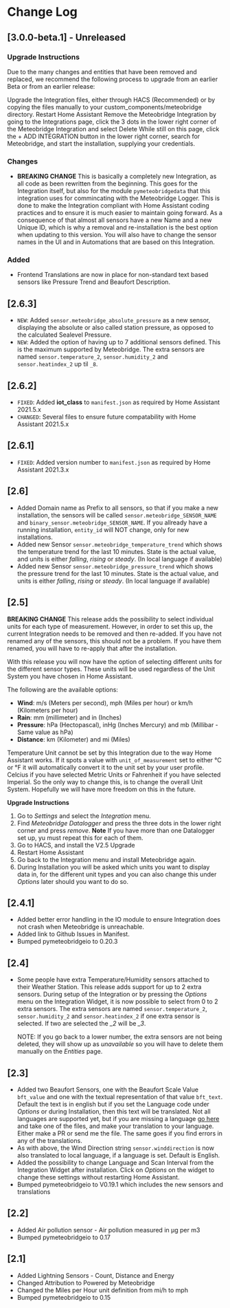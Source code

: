 # Change Log

## [3.0.0-beta.1] - Unreleased

### Upgrade Instructions
Due to the many changes and entities that have been removed and replaced, we recommend the following process to upgrade from an earlier Beta or from an earlier release:

Upgrade the Integration files, either through HACS (Recommended) or by copying the files manually to your custom_components/meteobridge directory.
Restart Home Assistant
Remove the Meteobridge Integration by going to the Integrations page, click the 3 dots in the lower right corner of the Meteobridge Integration and select Delete
While still on this page, click the + ADD INTEGRATION button in the lower right corner, search for Meteobridge, and start the installation, supplying your credentials.

### Changes
- **BREAKING CHANGE** This is basically a completely new Integration, as all code as been rewritten from the beginning. This goes for the Integration itself, but also for the module `pymeteobridgedata` that this integration uses for commincating with the Meteobridge Logger. This is done to make the Integration compliant with Home Assistant coding practices and to ensure it is much easier to maintain going forward. As a consequence of that almost all sensors have a new Name and a new Unique ID, which is why a removal and re-installation is the best option when updating to this version. You will also have to change the sensor names in the UI and in Automations that are based on this Integration.

### Added
- Frontend Translations are now in place for non-standard text based sensors like Pressure Trend and Beaufort Description.

## [2.6.3]

* `NEW`: Added `sensor.meteobridge_absolute_pressure` as a new sensor, displaying the absolute or also called station pressure, as opposed to the calculated Sealevel Pressure.
* `NEW`: Added the option of having up to 7 additional sensors defined. This is the maximum supported by Meteobridge. The extra sensors are named `sensor.temperature_2`, `sensor.humidity_2` and `sensor.heatindex_2` up til `_8`.


## [2.6.2]

* `FIXED`: Added **iot_class** to `manifest.json` as required by Home Assistant 2021.5.x
* `CHANGED`: Several files to ensure future compatability with Home Assistant 2021.5.x

## [2.6.1]

* `FIXED`: Added version number to `manifest.json` as required by Home Assistant 2021.3.x


## [2.6]

* Added Domain name as Prefix to all sensors, so that if you make a new installation, the sensors will be called `sensor.meteobridge_SENSOR_NAME` and `binary_sensor.meteobridge_SENSOR_NAME`. If you allready have a running installation, `entity_id` will NOT change, only for new installations.
* Added new Sensor `sensor.meteobridge_temperature_trend` which shows the temperature trend for the last 10 minutes. State is the actual value, and units is either *falling*, *rising* or *steady*. (In local language if available)
* Added new Sensor `sensor.meteobridge_pressure_trend` which shows the pressure trend for the last 10 minutes. State is the actual value, and units is either *falling*, *rising* or *steady*. (In local language if available)

## [2.5]

**BREAKING CHANGE** This release adds the possibility to select individual units for each type of measurement. However, in order to set this up, the current Integration needs to be removed and then re-added. If you have not renamed any of the sensors, this should not be a problem. If you have them renamed, you will have to re-apply that after the installation.

With this release you will now have the option of selecting different units for the different sensor types. These units will be used regardless of the Unit System you have chosen in Home Assistant.

The following are the available options:
* **Wind**: m/s (Meters per second), mph (Miles per hour) or km/h (Kilometers per hour)
* **Rain**: mm (millimeter) and in (Inches)
* **Pressure**: hPa (Hectopascal), inHg (Inches Mercury) and mb (Millibar - Same value as hPa)
* **Distance**: km (Kilometer) and mi (Miles)

Temperature Unit cannot be set by this Integration due to the way Home Assistant works. If it spots a value with `unit_of_measurement` set to either °C or °F it will automatically convert it to the unit set by your user profile. Celcius if you have selected Metric Units or Fahrenheit if you have selected Imperial. So the only way to change this, is to change the overall Unit System. Hopefully we will have more freedom on this in the future.

**Upgrade Instructions**
1. Go to *Settings* and select the *Integration* menu.
2. Find *Meteobridge Datalogger* and press the three dots in the lower right corner and press *remove*.
  **Note** If you have more than one Datalogger set up, yu must repeat this for each of them.
3. Go to HACS, and install the V2.5 Upgrade
4. Restart Home Assistant
5. Go back to the Integration menu and install Meteobridge again.
6. During Installation you will be asked which units you want to display data in, for the different unit types and you can also change this under *Options* later should you want to do so.

## [2.4.1]
* Added better error handling in the IO module to ensure Integration does not crash when Meteobridge is unreachable.
* Added link to Github Issues in Manifest.
* Bumped pymeteobridgeio to 0.20.3

## [2.4]
* Some people have extra Temperature/Humidity sensors attached to their Weather Station. This release adds support for up to 2 extra sensors. During setup of the Integration or by pressing the *Options* menu on the Integration Widget, it is now possible to select from 0 to 2 extra sensors. The extra sensors are named `sensor.temperature_2`, `sensor.humidity_2` and `sensor.heatindex_2` if one extra sensor is selected. If two are selected the *_2* will be *_3*.

  NOTE: If you go back to a lower number, the extra sensors are not being deleted, they will show up as *unavailable* so you will have to delete them manually on the *Entities* page.

## [2.3]

* Added two Beaufort Sensors, one with the Beaufort Scale Value `bft_value` and one with the textual representation of that value `bft_text`. Default the text is in english but if you set the Language code under *Options* or during Installation, then this text will be translated. Not all languages are supported yet, but if you are missing a language [go here](https://github.com/briis/pymeteobridgeio/tree/master/pymeteobridgeio/translations) and take one of the files, and make your translation to your language. Either make a PR or send me the file. The same goes if you find errors in any of the translations.
* As with above, the Wind Direction string `sensor.winddirection` is now also translated to local language, if a language is set. Default is English.
* Added the possibility to change Language and Scan Interval from the Integration Widget after installation. Click on *Options* on the widget to change these settings without restarting Home Assistant.
* Bumped pymeteobridgeio to V0.19.1 which includes the new sensors and translations

## [2.2]

* Added Air pollution sensor - Air pollution measured in µg per m3
* Bumped pymeteobridgeio to 0.17

## [2.1]

* Added Lightning Sensors - Count, Distance and Energy
* Changed Attribution to Powered by Meteobridge
* Changed the Miles per Hour unit definition from mi/h to mph
* Bumped pymeteobridgeio to 0.15
